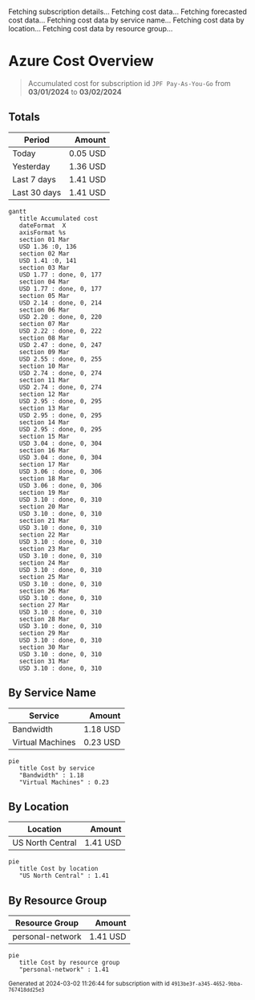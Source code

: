 Fetching subscription details...
Fetching cost data...
Fetching forecasted cost data...
Fetching cost data by service name...
Fetching cost data by location...
Fetching cost data by resource group...
# Azure Cost Overview

> Accumulated cost for subscription id `JPF Pay-As-You-Go` from **03/01/2024** to **03/02/2024**

## Totals

|Period|Amount|
|---|---:|
|Today|0.05 USD|
|Yesterday|1.36 USD|
|Last 7 days|1.41 USD|
|Last 30 days|1.41 USD|

```mermaid
gantt
   title Accumulated cost
   dateFormat  X
   axisFormat %s
   section 01 Mar
   USD 1.36 :0, 136
   section 02 Mar
   USD 1.41 :0, 141
   section 03 Mar
   USD 1.77 : done, 0, 177
   section 04 Mar
   USD 1.77 : done, 0, 177
   section 05 Mar
   USD 2.14 : done, 0, 214
   section 06 Mar
   USD 2.20 : done, 0, 220
   section 07 Mar
   USD 2.22 : done, 0, 222
   section 08 Mar
   USD 2.47 : done, 0, 247
   section 09 Mar
   USD 2.55 : done, 0, 255
   section 10 Mar
   USD 2.74 : done, 0, 274
   section 11 Mar
   USD 2.74 : done, 0, 274
   section 12 Mar
   USD 2.95 : done, 0, 295
   section 13 Mar
   USD 2.95 : done, 0, 295
   section 14 Mar
   USD 2.95 : done, 0, 295
   section 15 Mar
   USD 3.04 : done, 0, 304
   section 16 Mar
   USD 3.04 : done, 0, 304
   section 17 Mar
   USD 3.06 : done, 0, 306
   section 18 Mar
   USD 3.06 : done, 0, 306
   section 19 Mar
   USD 3.10 : done, 0, 310
   section 20 Mar
   USD 3.10 : done, 0, 310
   section 21 Mar
   USD 3.10 : done, 0, 310
   section 22 Mar
   USD 3.10 : done, 0, 310
   section 23 Mar
   USD 3.10 : done, 0, 310
   section 24 Mar
   USD 3.10 : done, 0, 310
   section 25 Mar
   USD 3.10 : done, 0, 310
   section 26 Mar
   USD 3.10 : done, 0, 310
   section 27 Mar
   USD 3.10 : done, 0, 310
   section 28 Mar
   USD 3.10 : done, 0, 310
   section 29 Mar
   USD 3.10 : done, 0, 310
   section 30 Mar
   USD 3.10 : done, 0, 310
   section 31 Mar
   USD 3.10 : done, 0, 310
```

## By Service Name

|Service|Amount|
|---|---:|
|Bandwidth|1.18 USD|
|Virtual Machines|0.23 USD|

```mermaid
pie
   title Cost by service
   "Bandwidth" : 1.18
   "Virtual Machines" : 0.23
```

## By Location

|Location|Amount|
|---|---:|
|US North Central|1.41 USD|

```mermaid
pie
   title Cost by location
   "US North Central" : 1.41
```

## By Resource Group

|Resource Group|Amount|
|---|---:|
|personal-network|1.41 USD|

```mermaid
pie
   title Cost by resource group
   "personal-network" : 1.41
```

<sup>Generated at 2024-03-02 11:26:44 for subscription with id `4913be3f-a345-4652-9bba-767418dd25e3`</sup>
